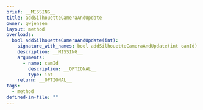 ```yaml
---
brief: __MISSING__
title: addSilhouetteCameraAndUpdate
owner: gwjensen
layout: method
overloads:
  bool addSilhouetteCameraAndUpdate(int):
    signature_with_names: bool addSilhouetteCameraAndUpdate(int camId)
    description: __MISSING__
    arguments:
      - name: camId
        description: __OPTIONAL__
        type: int
    return: __OPTIONAL__
tags:
  - method
defined-in-file: ""
---
```


